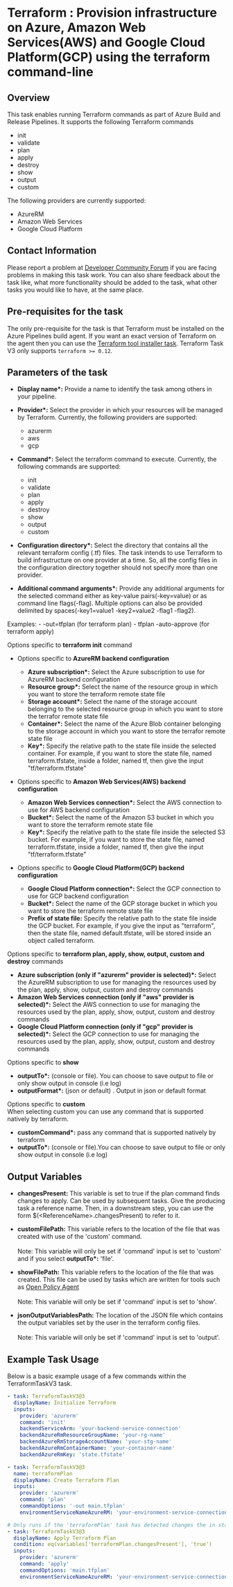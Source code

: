 # Terraform : Provision infrastructure on Azure, Amazon Web Services(AWS) and Google Cloud Platform(GCP) using the terraform command-line


## Overview

This task enables running Terraform commands as part of Azure Build and Release Pipelines. It supports the following Terraform commands
- init
- validate
- plan
- apply
- destroy
- show
- output
- custom

The following providers are currently supported:
- AzureRM
- Amazon Web Services
- Google Cloud Platform


## Contact Information 
 
Please report a problem at [Developer Community Forum](https://developercommunity.visualstudio.com/spaces/21/index.html) if you are facing problems in making this task work.  You can also share feedback about the task like, what more functionality should be added to the task, what other tasks you would like to have, at the same place.


## Pre-requisites for the task


The only pre-requisite for the task is that Terraform must be installed on the Azure Pipelines build agent. If you want an exact version of Terraform on the agent then you can use the [Terraform tool installer task](https://aka.ms/AAf1a0p). Terraform Task V3 only supports `terraform >= 0.12`.


## Parameters of the task

- **Display name\*:** Provide a name to identify the task among others in your pipeline.

- **Provider\*:** Select the provider in which your resources will be managed by Terraform. Currently, the following providers are supported:
	- azurerm
	- aws
	- gcp

- **Command\*:** Select the terraform command to execute. Currently, the following commands are supported: 
	- init
    - validate
    - plan
    - apply
    - destroy
	- show
    - output
    - custom

- **Configuration directory\*:** Select the directory that contains all the relevant terraform config (.tf) files. The task intends to use Terraform to build infrastructure on one provider at a time. So, all the config files in the configuration directory together should not specify more than one provider.

- **Additional command arguments\*:** Provide any additional arguments for the selected command either as key-value pairs(-key=value) or as command line flags(-flag). Multiple options can also be provided delimited by spaces(-key1=value1 -key2=value2 -flag1 -flag2).

Examples:
	- -out=tfplan (for terraform plan)
	- tfplan -auto-approve (for terraform apply)

Options specific to **terraform init** command

- Options specific to **AzureRM backend configuration**
	- **Azure subscription\*:** Select the Azure subscription to use for AzureRM backend configuration
	- **Resource group\*:** Select the name of the resource group in which you want to store the terraform remote state file
	- **Storage account\*:** Select the name of the storage account belonging to the selected resource group in which you want to store the terrafor remote state file
	- **Container\*:** Select the name of the Azure Blob container belonging to the storage account in which you want to store the terrafor remote state file
	- **Key\*:** Specify the relative path to the state file inside the selected container. For example, if you want to store the state file, named terraform.tfstate, inside a folder, named tf, then give the input "tf/terraform.tfstate"

- Options specific to **Amazon Web Services(AWS) backend configuration**
	- **Amazon Web Services connection\*:** Select the AWS connection to use for AWS backend configuration
	- **Bucket\*:** Select the name of the Amazon S3 bucket in which you want to store the terraform remote state file
	- **Key\*:** Specify the relative path to the state file inside the selected S3 bucket. For example, if you want to store the state file, named terraform.tfstate, inside a folder, named tf, then give the input "tf/terraform.tfstate"

- Options specific to **Google Cloud Platform(GCP) backend configuration**
	- **Google Cloud Platform connection\*:** Select the GCP connection to use for GCP backend configuration
	- **Bucket\*:** Select the name of the GCP storage bucket in which you want to store the terraform remote state file
	- **Prefix of state file:** Specify the relative path to the state file inside the GCP bucket. For example, if you give the input as "terraform", then the state file, named default.tfstate, will be stored inside an object called terraform.

Options specific to **terraform plan, apply, show, output, custom and destroy** commands

- **Azure subscription (only if "azurerm" provider is selected)\*:** Select the AzureRM subscription to use for managing the resources used by the plan, apply, show, output, custom and destroy commands
- **Amazon Web Services connection (only if "aws" provider is selected)\*:** Select the AWS connection to use for managing the resources used by the plan, apply, show, output, custom and destroy commands
- **Google Cloud Platform connection (only if "gcp" provider is selected)\*:** Select the GCP connection to use for managing the resources used by the plan, apply, show, output, custom and destroy commands

Options specific to  **show**  
- **outputTo\*:** (console or file). You can choose to save output to file or only show output in console (i.e log) 
- **outputFormat\*:** (json or default) . Output in json or default format

Options specific to  **custom**  
When selecting custom you can use any command that is supported natively by terraform.
- **customCommand\*:** pass any command that is supported natively by terraform
- **outputTo\*:** (console or file).You can choose to save output to file or only show output in console (i.e log)

## Output Variables
* **changesPresent:** This variable is set to true if the plan command finds changes to apply. Can be used by subsequent tasks. Give the producing task a reference name. Then, in a downstream step, you can use the form $(\<ReferenceName\>.changesPresent) to refer to it.

* **customFilePath:** This variable refers to the location of the file that was created with use of the 'custom' command. <br><br>Note: This variable will only be set if 'command' input is set to 'custom' and if you select **outputTo\*:** 'file'.

* **showFilePath:** This variable refers to the location of the file that was created. This file can be used by tasks which are written for tools such as [Open Policy Agent](https://www.openpolicyagent.org/docs/latest/terraform/)<br><br>Note: This variable will only be set if 'command' input is set to 'show'.
* **jsonOutputVariablesPath:** The location of the JSON file which contains the output variables set by the user in the terraform config files.<br><br>Note: This variable will only be set if 'command' input is set to 'output'.

## Example Task Usage
Below is a basic example usage of a few commands within the TerraformTaskV3 task.

```yaml
- task: TerraformTaskV3@3
  displayName: Initialize Terraform
  inputs:
    provider: 'azurerm'
    command: 'init'
    backendServiceArm: 'your-backend-service-connection'
    backendAzureRmResourceGroupName: 'your-rg-name'
    backendAzureRmStorageAccountName: 'your-stg-name'
    backendAzureRmContainerName: 'your-container-name'
    backendAzureRmKey: 'state.tfstate'

- task: TerraformTaskV3@3
  name: terraformPlan
  displayName: Create Terraform Plan
  inputs:
    provider: 'azurerm'
    command: 'plan'
    commandOptions: '-out main.tfplan'
    environmentServiceNameAzureRM: 'your-environment-service-connection'

# Only runs if the 'terraformPlan' task has detected changes the in state. 
- task: TerraformTaskV3@3
  displayName: Apply Terraform Plan
  condition: eq(variables['terraformPlan.changesPresent'], 'true')
  inputs:
    provider: 'azurerm'
    command: 'apply'
    commandOptions: 'main.tfplan'
    environmentServiceNameAzureRM: 'your-environment-service-connection'
```
